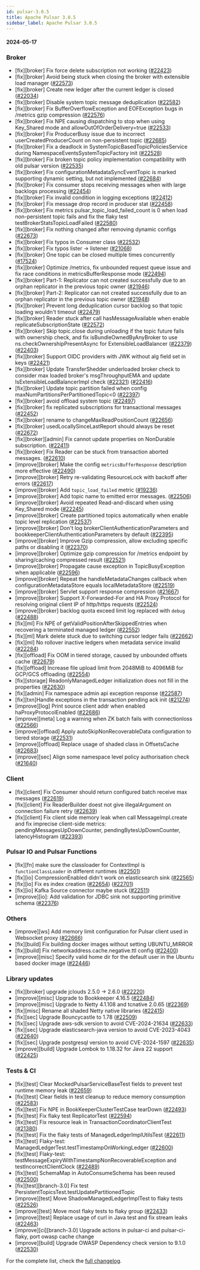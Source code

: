 ```yaml
---
id: pulsar-3.0.5
title: Apache Pulsar 3.0.5
sidebar_label: Apache Pulsar 3.0.5
---
```


#### 2024-05-17

### Broker

- [fix][broker] Fix force delete subscription not working ([#22423](https://github.com/apache/pulsar/pull/22423))
- [fix][broker] Avoid being stuck when closing the broker with extensible load manager ([#22573](https://github.com/apache/pulsar/pull/22573))
- [fix][broker] Create new ledger after the current ledger is closed ([#22034](https://github.com/apache/pulsar/pull/22034))
- [fix][broker] Disable system topic message deduplication ([#22582](https://github.com/apache/pulsar/pull/22582))
- [fix][broker] Fix BufferOverflowException and EOFException bugs in /metrics gzip compression ([#22576](https://github.com/apache/pulsar/pull/22576))
- [fix][broker] Fix NPE causing dispatching to stop when using Key_Shared mode and allowOutOfOrderDelivery=true ([#22533](https://github.com/apache/pulsar/pull/22533))
- [fix][broker] Fix ProducerBusy issue due to incorrect userCreatedProducerCount on non-persistent topic ([#22685](https://github.com/apache/pulsar/pull/22685))
- [fix][broker] Fix a deadlock in SystemTopicBasedTopicPoliciesService during NamespaceEventsSystemTopicFactory init ([#22528](https://github.com/apache/pulsar/pull/22528))
- [fix][broker] Fix broken topic policy implementation compatibility with old pulsar version ([#22535](https://github.com/apache/pulsar/pull/22535))
- [fix][broker] Fix configurationMetadataSyncEventTopic is marked supporting dynamic setting, but not implemented  ([#22684](https://github.com/apache/pulsar/pull/22684))
- [fix][broker] Fix consumer stops receiving messages when with large backlogs processing ([#22454](https://github.com/apache/pulsar/pull/22454))
- [fix][broker] Fix invalid condition in logging exceptions ([#22412](https://github.com/apache/pulsar/pull/22412))
- [fix][broker] Fix message drop record in producer stat ([#22458](https://github.com/apache/pulsar/pull/22458))
- [fix][broker] Fix metrics pulsar_topic_load_failed_count is 0 when load non-persistent topic fails and fix the flaky test testBrokerStatsTopicLoadFailed ([#22580](https://github.com/apache/pulsar/pull/22580))
- [fix][broker] Fix nothing changed after removing dynamic configs ([#22673](https://github.com/apache/pulsar/pull/22673))
- [fix][broker] Fix typos in Consumer class ([#22532](https://github.com/apache/pulsar/pull/22532))
- [fix][broker] Fix typos lister -> listener ([#21068](https://github.com/apache/pulsar/pull/21068))
- [fix][broker] One topic can be closed multiple times concurrently ([#17524](https://github.com/apache/pulsar/pull/17524))
- [fix][broker] Optimize /metrics, fix unbounded request queue issue and fix race conditions in metricsBufferResponse mode ([#22494](https://github.com/apache/pulsar/pull/22494))
- [fix][broker] Part-1: Replicator can not created successfully due to an orphan replicator in the previous topic owner ([#21946](https://github.com/apache/pulsar/pull/21946))
- [fix][broker] Part-2: Replicator can not created successfully due to an orphan replicator in the previous topic owner ([#21948](https://github.com/apache/pulsar/pull/21948))
- [fix][broker] Prevent long deduplication cursor backlog so that topic loading wouldn't timeout ([#22479](https://github.com/apache/pulsar/pull/22479))
- [fix][broker] Reader stuck after call hasMessageAvailable when enable replicateSubscriptionState ([#22572](https://github.com/apache/pulsar/pull/22572))
- [fix][broker] Skip topic.close during unloading if the topic future fails with ownership check, and fix isBundleOwnedByAnyBroker to use ns.checkOwnershipPresentAsync for ExtensibleLoadBalancer ([#22379](https://github.com/apache/pulsar/pull/22379)) ([#22403](https://github.com/apache/pulsar/pull/22403))
- [fix][broker] Support OIDC providers with JWK without alg field set in keys ([#22421](https://github.com/apache/pulsar/pull/22421))
- [fix][broker] Update TransferShedder underloaded broker check to consider max loaded broker's msgThroughputEMA and update IsExtensibleLoadBalancerImpl check ([#22321](https://github.com/apache/pulsar/pull/22321)) ([#22416](https://github.com/apache/pulsar/pull/22416))
- [fix][broker] Update topic partition failed when config maxNumPartitionsPerPartitionedTopic<0 ([#22397](https://github.com/apache/pulsar/pull/22397))
- [fix][broker] avoid offload system topic ([#22497](https://github.com/apache/pulsar/pull/22497))
- [fix][broker] fix replicated subscriptions for transactional messages ([#22452](https://github.com/apache/pulsar/pull/22452))
- [fix][broker] rename to changeMaxReadPositionCount ([#22656](https://github.com/apache/pulsar/pull/22656))
- [fix][broker] usedLocallySinceLastReport should always be reset ([#22672](https://github.com/apache/pulsar/pull/22672))
- [fix][broker][admin] Fix cannot update properties on NonDurable subscription. ([#22411](https://github.com/apache/pulsar/pull/22411))
- [fix][broker] Fix Reader can be stuck from transaction aborted messages. ([#22610](https://github.com/apache/pulsar/pull/22610))
- [improve][broker] Make the config `metricsBufferResponse` description more effective ([#22490](https://github.com/apache/pulsar/pull/22490))
- [improve][broker] Retry re-validating ResourceLock with backoff after errors ([#22617](https://github.com/apache/pulsar/pull/22617))
- [improve][broker] Add `topic_load_failed` metric ([#19236](https://github.com/apache/pulsar/pull/19236))
- [improve][broker] Add topic name to emitted error messages. ([#22506](https://github.com/apache/pulsar/pull/22506))
- [improve][broker] Avoid repeated Read-and-discard when using Key_Shared mode ([#22245](https://github.com/apache/pulsar/pull/22245))
- [improve][broker] Create partitioned topics automatically when enable topic level replication ([#22537](https://github.com/apache/pulsar/pull/22537))
- [improve][broker] Don't log brokerClientAuthenticationParameters and bookkeeperClientAuthenticationParameters by default ([#22395](https://github.com/apache/pulsar/pull/22395))
- [improve][broker] Improve Gzip compression, allow excluding specific paths or disabling it ([#22370](https://github.com/apache/pulsar/pull/22370))
- [improve][broker] Optimize gzip compression for /metrics endpoint by sharing/caching compressed result ([#22521](https://github.com/apache/pulsar/pull/22521))
- [improve][broker] Propagate cause exception in TopicBusyException when applicable ([#22596](https://github.com/apache/pulsar/pull/22596))
- [improve][broker] Repeat the handleMetadataChanges callback when configurationMetadataStore equals localMetadataStore ([#22519](https://github.com/apache/pulsar/pull/22519))
- [improve][broker] Servlet support response compression ([#21667](https://github.com/apache/pulsar/pull/21667))
- [improve][broker] Support X-Forwarded-For and HA Proxy Protocol for resolving original client IP of http/https requests ([#22524](https://github.com/apache/pulsar/pull/22524))
- [improve][broker] backlog quota exceed limit log replaced with `debug` ([#22488](https://github.com/apache/pulsar/pull/22488))
- [fix][ml] Fix NPE of getValidPositionAfterSkippedEntries when recovering a terminated managed ledger ([#22552](https://github.com/apache/pulsar/pull/22552))
- [fix][ml] Mark delete stuck due to switching cursor ledger fails ([#22662](https://github.com/apache/pulsar/pull/22662))
- [fix][ml] No rollover inactive ledgers when metadata service invalid ([#22284](https://github.com/apache/pulsar/pull/22284))
- [fix][offload] Fix OOM in tiered storage, caused by unbounded offsets cache ([#22679](https://github.com/apache/pulsar/pull/22679))
- [fix][offload] Increase file upload limit from 2048MiB to 4096MiB for GCP/GCS offloading ([#22554](https://github.com/apache/pulsar/pull/22554))
- [fix][storage] ReadonlyManagedLedger initialization does not fill in the properties ([#22630](https://github.com/apache/pulsar/pull/22630))
- [fix][admin] Fix namespace admin api exception response ([#22587](https://github.com/apache/pulsar/pull/22587))
- [fix][txn]Handle exceptions in the transaction pending ack init ([#21274](https://github.com/apache/pulsar/pull/21274))
- [improve][log] Print source client addr when enabled haProxyProtocolEnabled ([#22686](https://github.com/apache/pulsar/pull/22686))
- [improve][meta] Log a warning when ZK batch fails with connectionloss ([#22566](https://github.com/apache/pulsar/pull/22566))
- [improve][offload] Apply autoSkipNonRecoverableData configuration to tiered storage ([#22531](https://github.com/apache/pulsar/pull/22531))
- [improve][offload] Replace usage of shaded class in OffsetsCache ([#22683](https://github.com/apache/pulsar/pull/22683))
- [improve][sec] Align some namespace level policy authorisation check ([#21640](https://github.com/apache/pulsar/pull/21640))

### Client

- [fix][client] Fix Consumer should return configured batch receive max messages ([#22619](https://github.com/apache/pulsar/pull/22619))
- [fix][client] Fix ReaderBuilder doest not give illegalArgument on connection failure retry ([#22639](https://github.com/apache/pulsar/pull/22639))
- [fix][client] Fix client side memory leak when call MessageImpl.create and fix imprecise client-side metrics: pendingMessagesUpDownCounter, pendingBytesUpDownCounter, latencyHistogram ([#22393](https://github.com/apache/pulsar/pull/22393))

### Pulsar IO and Pulsar Functions

- [fix][fn] make sure the classloader for ContextImpl is `functionClassLoader` in different runtimes ([#22501](https://github.com/apache/pulsar/pull/22501))
- [fix][io] CompressionEnabled didn't work on elasticsearch sink ([#22565](https://github.com/apache/pulsar/pull/22565))
- [fix][io] Fix es index creation ([#22654](https://github.com/apache/pulsar/pull/22654)) ([#22701](https://github.com/apache/pulsar/pull/22701))
- [fix][io] Kafka Source connector maybe stuck ([#22511](https://github.com/apache/pulsar/pull/22511))
- [improve][io]: Add validation for JDBC sink not supporting primitive schema ([#22376](https://github.com/apache/pulsar/pull/22376))

### Others

- [improve][ws] Add memory limit configuration for Pulsar client used in Websocket proxy ([#22666](https://github.com/apache/pulsar/pull/22666))
- [fix][build] Fix building docker images without setting UBUNTU_MIRROR
- [fix][build] Fix networkaddress.cache.negative.ttl config ([#22400](https://github.com/apache/pulsar/pull/22400))
- [improve][misc] Specify valid home dir for the default user in the Ubuntu based docker image ([#22446](https://github.com/apache/pulsar/pull/22446))

### Library updates

- [fix][broker] upgrade jclouds 2.5.0 -> 2.6.0 ([#22220](https://github.com/apache/pulsar/pull/22220))
- [improve][misc] Upgrade to Bookkeeper 4.16.5 ([#22484](https://github.com/apache/pulsar/pull/22484))
- [improve][misc] Upgrade to Netty 4.1.108 and tcnative 2.0.65 ([#22369](https://github.com/apache/pulsar/pull/22369))
- [fix][misc] Rename all shaded Netty native libraries ([#22415](https://github.com/apache/pulsar/pull/22415))
- [fix][sec] Upgrade Bouncycastle to 1.78 ([#22509](https://github.com/apache/pulsar/pull/22509))
- [fix][sec] Upgrade aws-sdk.version to avoid CVE-2024-21634 ([#22633](https://github.com/apache/pulsar/pull/22633))
- [fix][sec] Upgrade elasticsearch-java version to avoid CVE-2023-4043 ([#22640](https://github.com/apache/pulsar/pull/22640))
- [fix][sec] Upgrade postgresql version to avoid CVE-2024-1597 ([#22635](https://github.com/apache/pulsar/pull/22635))
- [improve][build] Upgrade Lombok to 1.18.32 for Java 22 support ([#22425](https://github.com/apache/pulsar/pull/22425))

### Tests & CI

- [fix][test] Clear MockedPulsarServiceBaseTest fields to prevent test runtime memory leak ([#22659](https://github.com/apache/pulsar/pull/22659))
- [fix][test] Clear fields in test cleanup to reduce memory consumption ([#22583](https://github.com/apache/pulsar/pull/22583))
- [fix][test] Fix NPE in BookKeeperClusterTestCase tearDown ([#22493](https://github.com/apache/pulsar/pull/22493))
- [fix][test] Fix flaky test ReplicatorTest ([#22594](https://github.com/apache/pulsar/pull/22594))
- [fix][test] Fix resource leak in TransactionCoordinatorClientTest ([#21380](https://github.com/apache/pulsar/pull/21380))
- [fix][test] Fix the flaky tests of ManagedLedgerImplUtilsTest ([#22611](https://github.com/apache/pulsar/pull/22611))
- [fix][test] Flaky-test: ManagedLedgerTest.testTimestampOnWorkingLedger ([#22600](https://github.com/apache/pulsar/pull/22600))
- [fix][test] Flaky-test: testMessageExpiryWithTimestampNonRecoverableException and testIncorrectClientClock ([#22489](https://github.com/apache/pulsar/pull/22489))
- [fix][test] SchemaMap in AutoConsumeSchema has been reused ([#22500](https://github.com/apache/pulsar/pull/22500))
- [fix][test][branch-3.0] Fix test PersistentTopicsTest.testUpdatePartitionedTopic
- [improve][test] Move ShadowManagedLedgerImplTest to flaky tests ([#22526](https://github.com/apache/pulsar/pull/22526))
- [improve][test] Move most flaky tests to flaky group ([#22433](https://github.com/apache/pulsar/pull/22433))
- [improve][test] Replace usage of curl in Java test and fix stream leaks ([#22463](https://github.com/apache/pulsar/pull/22463))
- [improve][ci][branch-3.0] Upgrade actions in pulsar-ci and pulsar-ci-flaky, port owasp cache change
- [improve][build] Upgrade OWASP Dependency check version to 9.1.0 ([#22530](https://github.com/apache/pulsar/pull/22530))

For the complete list, check the [full changelog](https://github.com/apache/pulsar/compare/v3.0.4...v3.0.5).